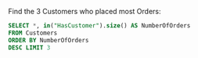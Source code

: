 Find the 3 Customers who placed most Orders:

```sql
SELECT *, in("HasCustomer").size() AS NumberOfOrders 
FROM Customers 
ORDER BY NumberOfOrders 
DESC LIMIT 3
```

 